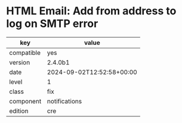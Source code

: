 [//]: # (werk v2)
# HTML Email: Add from address to log on SMTP error

key        | value
---------- | ---
compatible | yes
version    | 2.4.0b1
date       | 2024-09-02T12:52:58+00:00
level      | 1
class      | fix
component  | notifications
edition    | cre

